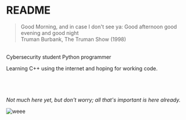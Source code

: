 # README

> Good Morning, and in case I don't see ya: Good afternoon good evening and good night  
> Truman Burbank, The Truman Show (1998)

\
Cybersecurity student
Python programmer

Learning C++ using the internet and hoping for working code.
\
\
\
\
\
_Not much here yet, but don't worry; all that's important is here already._
 
![weee](https://komarev.com/ghpvc/?username=SemBotter)


<!--
**SemBotter/SemBotter** is a ✨ _special_ ✨ repository because its `README.md` (this file) appears on your GitHub profile.

Here are some ideas to get you started:

- 🔭 I’m currently working on ...
- 🌱 I’m currently learning ...
- 👯 I’m looking to collaborate on ...
- 🤔 I’m looking for help with ...
- 💬 Ask me about ...
- 📫 How to reach me: ...
- 😄 Pronouns: ...
- ⚡ Fun fact: ...
-->
